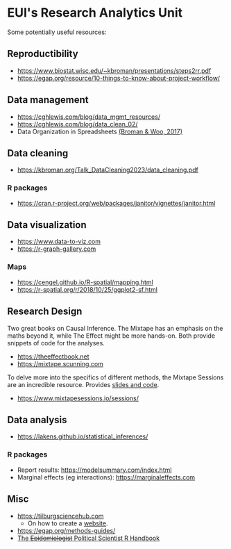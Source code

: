# EUI's Research Analytics Unit

Some potentially useful resources:

## Reproductibility
* https://www.biostat.wisc.edu/~kbroman/presentations/steps2rr.pdf
* https://egap.org/resource/10-things-to-know-about-project-workflow/

## Data management

* https://cghlewis.com/blog/data_mgmt_resources/
* https://cghlewis.com/blog/data_clean_02/
* Data Organization in Spreadsheets [(Broman & Woo, 2017)](https://www.tandfonline.com/doi/full/10.1080/00031305.2017.1375989)

## Data cleaning
* https://kbroman.org/Talk_DataCleaning2023/data_cleaning.pdf

### R packages

* https://cran.r-project.org/web/packages/janitor/vignettes/janitor.html

## Data visualization

* https://www.data-to-viz.com
* https://r-graph-gallery.com

### Maps

* https://cengel.github.io/R-spatial/mapping.html
* https://r-spatial.org/r/2018/10/25/ggplot2-sf.html

## Research Design

Two great books on Causal Inference. The Mixtape has an emphasis on the maths beyond it, while The Effect might be more hands-on. Both provide snippets of code for the analyses.
* https://theeffectbook.net
* https://mixtape.scunning.com

To delve more into the specifics of different methods, the Mixtape Sessions are an incredible resource. Provides [slides and code](https://github.com/Mixtape-Sessions/).
* https://www.mixtapesessions.io/sessions/


## Data analysis
* https://lakens.github.io/statistical_inferences/
  
### R packages

* Report results: https://modelsummary.com/index.html
* Marginal effects (eg interactions): https://marginaleffects.com

## Misc
* https://tilburgsciencehub.com
  * On how to create a [website](https://tilburgsciencehub.com/tutorials/code-like-a-pro/hugo-website/hugo-website-overview/).
* https://egap.org/methods-guides/
* [The ~~Epidemiologist~~ Political Scientist R Handbook](https://epirhandbook.com/en/index.html)
